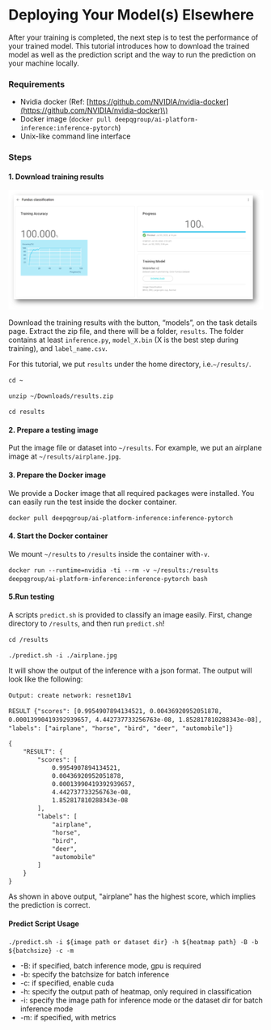 # Deploying Your Model\(s\) Elsewhere

After your training is completed, the next step is to test the performance of your trained model. This tutorial introduces how to download the trained model as well as the prediction script and the way to run the prediction on your machine locally.

### Requirements

* Nvidia docker \(Ref: [https://github.com/NVIDIA/nvidia-docker](https://github.com/NVIDIA/nvidia-docker)\) 
* Docker image \(`docker pull deepqgroup/ai-platform-inference:inference-pytorch`\) 
* Unix-like command line interface

### Steps

#### 1. Download training results

![](../.gitbook/assets/image%20%28122%29.png)

Download the training results with the button, “models”, on the task details page. Extract the zip file, and there will be a folder, `results`. The folder contains at least `inference.py`, `model_X.bin` \(X is the best step during training\), and `label_name.csv`. 

For this tutorial, we put `results` under the home directory, i.e.`~/results/`. 

`cd ~` 

`unzip ~/Downloads/results.zip` 

`cd results`

#### 2. Prepare a testing image

Put the image file or dataset into `~/results`. For example, we put an airplane image at `~/results/airplane.jpg`.

#### 3. Prepare the Docker image

We provide a Docker image that all required packages were installed. You can easily run the test inside the docker container. 

`docker pull deepqgroup/ai-platform-inference:inference-pytorch`

#### 4. Start the Docker container

We mount `~/results` to `/results` inside the container with`-v`.

`docker run --runtime=nvidia -ti --rm -v ~/results:/results deepqgroup/ai-platform-inference:inference-pytorch bash`

#### 5.Run testing

A scripts `predict.sh` is provided to classify an image easily. First, change directory to `/results`, and then run `predict.sh`! 

`cd /results` 

`./predict.sh -i ./airplane.jpg` 

It will show the output of the inference with a json format. The output will look like the following: 

`Output: create network: resnet18v1` 

`RESULT {"scores": [0.9954907894134521, 0.00436920952051878, 0.00013990419392939657, 4.442737733256763e-08, 1.852817810288343e-08], "labels": ["airplane", "horse", "bird", "deer", "automobile"]}`

```text
{
    "RESULT": {
        "scores": [
            0.9954907894134521, 
            0.00436920952051878, 
            0.00013990419392939657, 
            4.442737733256763e-08, 
            1.852817810288343e-08
        ], 
        "labels": [
            "airplane", 
            "horse", 
            "bird", 
            "deer", 
            "automobile"
        ]
    }
}
```

As shown in above output, "airplane" has the highest score, which implies the prediction is correct.

#### Predict Script Usage

`./predict.sh -i ${image path or dataset dir} -h ${heatmap path} -B -b ${batchsize} -c -m`

* -B: if specified, batch inference mode, gpu is required
* -b: specify the batchsize for batch inference
* -c: if specified, enable cuda
* -h: specify the output path of heatmap, only required in classification
* -i: specify the image path for inference mode or the dataset dir for batch inference mode
* -m: if specified, with metrics

